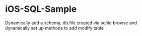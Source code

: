 iOS-SQL-Sample
==============

Dynamically add a schema, db.file created via sqlite browse and dynamically set up methods to add modify table
